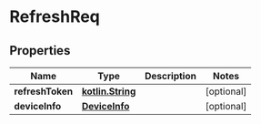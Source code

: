 # RefreshReq

## Properties
Name | Type | Description | Notes
------------ | ------------- | ------------- | -------------
**refreshToken** | [**kotlin.String**](.md) |  |  [optional]
**deviceInfo** | [**DeviceInfo**](DeviceInfo.md) |  |  [optional]
